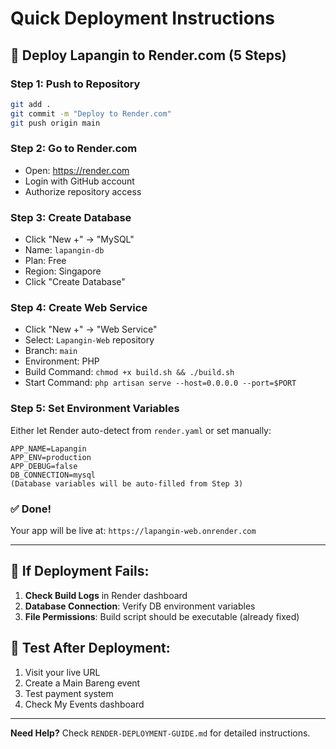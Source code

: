 # Quick Deployment Instructions

## 🚀 Deploy Lapangin to Render.com (5 Steps)

### Step 1: Push to Repository
```bash
git add .
git commit -m "Deploy to Render.com"
git push origin main
```

### Step 2: Go to Render.com
- Open: https://render.com
- Login with GitHub account
- Authorize repository access

### Step 3: Create Database
- Click "New +" → "MySQL"
- Name: `lapangin-db`
- Plan: Free
- Region: Singapore
- Click "Create Database"

### Step 4: Create Web Service  
- Click "New +" → "Web Service"
- Select: `Lapangin-Web` repository
- Branch: `main`
- Environment: PHP
- Build Command: `chmod +x build.sh && ./build.sh`
- Start Command: `php artisan serve --host=0.0.0.0 --port=$PORT`

### Step 5: Set Environment Variables
Either let Render auto-detect from `render.yaml` or set manually:
```
APP_NAME=Lapangin
APP_ENV=production
APP_DEBUG=false
DB_CONNECTION=mysql
(Database variables will be auto-filled from Step 3)
```

### ✅ Done!
Your app will be live at: `https://lapangin-web.onrender.com`

---

## 🔧 If Deployment Fails:

1. **Check Build Logs** in Render dashboard
2. **Database Connection**: Verify DB environment variables
3. **File Permissions**: Build script should be executable (already fixed)

## 🧪 Test After Deployment:

1. Visit your live URL
2. Create a Main Bareng event
3. Test payment system
4. Check My Events dashboard

---

**Need Help?** Check `RENDER-DEPLOYMENT-GUIDE.md` for detailed instructions.